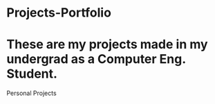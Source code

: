 # Projects-Portfolio
# These are my projects made in my undergrad as a Computer Eng. Student.
Personal Projects 

